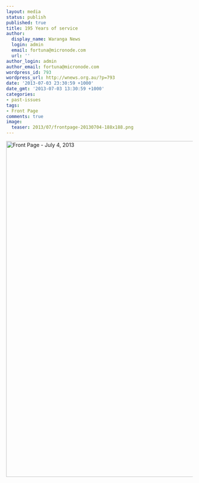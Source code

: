```yaml
---
layout: media
status: publish
published: true
title: 195 Years of service
author:
  display_name: Waranga News
  login: admin
  email: fortuna@micronode.com
  url: ''
author_login: admin
author_email: fortuna@micronode.com
wordpress_id: 793
wordpress_url: http://wnews.org.au/?p=793
date: '2013-07-03 23:30:59 +1000'
date_gmt: '2013-07-03 13:30:59 +1000'
categories:
- past-issues
tags:
- Front Page
comments: true
image:
  teaser: 2013/07/frontpage-20130704-188x188.png
---
```


<a href="{{ site.url }}/images/2013/07/frontpage-20130704.pdf"><img class="alignnone size-full wp-image-791" alt="Front Page - July 4, 2013" src="{{ site.url }}/images/2013/07/frontpage-20130704.png" width="624" height="907" /></a>
